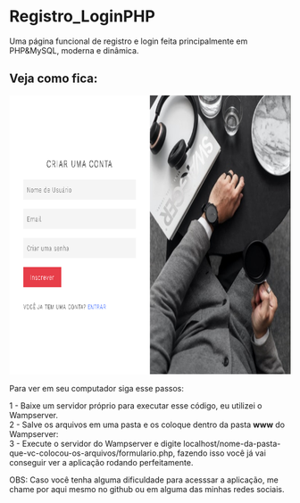 # Registro_LoginPHP
Uma página funcional de registro e login feita principalmente em PHP&amp;MySQL, moderna e dinâmica.

## Veja como fica:

<p align"center">
  <img width="570" height="500" src="https://github.com/BaronSatoshi/Registro_LoginPHP/blob/main/print%20cadastro%20login.png"
</p>

Para ver em seu computador siga esse passos:

1 - Baixe um servidor próprio para executar esse código, eu utilizei o Wampserver.<br>
2 - Salve os arquivos em uma pasta e os coloque dentro da pasta <b>www</b> do Wampserver:<br>
3 - Execute o servidor do Wampserver e digite localhost/nome-da-pasta-que-vc-colocou-os-arquivos/formulario.php, fazendo isso você já vai conseguir ver a aplicação rodando perfeitamente.<br>

OBS: Caso você tenha alguma dificuldade para acesssar a aplicação, me chame por aqui mesmo no github ou em alguma das minhas redes sociais.
